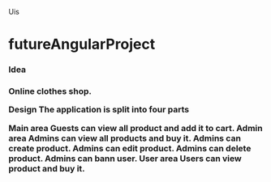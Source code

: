 Uis
# futureAngularProject

<h3>Idea<h3>
<p>Online clothes shop.</p>

Design
The application is split into four parts

Main area
Guests can view all product and add it to cart.
Admin area
Admins can view all products and buy it.
Admins can create product.
Admins can edit product.
Admins can delete product.
Admins can bann user.
User area
Users can view product and buy it.
